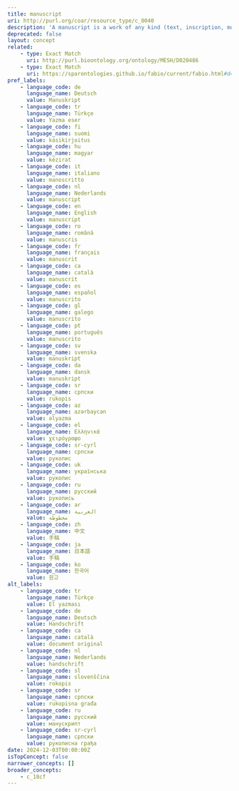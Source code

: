 ```yaml
---
title: manuscript
uri: http://purl.org/coar/resource_type/c_0040
description: 'A manuscript is a work of any kind (text, inscription, music score, map, etc.) written entirely by hand. [Source: https://products.abc-clio.com/ODLIS/odlis_m.aspx]'
deprecated: false
layout: concept
related:
    - type: Exact Match
      uri: http://purl.bioontology.org/ontology/MESH/D020486
    - type: Exact Match
      uri: https://sparontologies.github.io/fabio/current/fabio.html#d4e4043
pref_labels:
    - language_code: de
      language_name: Deutsch
      value: Manuskript
    - language_code: tr
      language_name: Türkçe
      value: Yazma eser
    - language_code: fi
      language_name: suomi
      value: käsikirjoitus
    - language_code: hu
      language_name: magyar
      value: kézirat
    - language_code: it
      language_name: italiano
      value: manoscritto
    - language_code: nl
      language_name: Nederlands
      value: manuscript
    - language_code: en
      language_name: English
      value: manuscript
    - language_code: ro
      language_name: română
      value: manuscris
    - language_code: fr
      language_name: français
      value: manuscrit
    - language_code: ca
      language_name: català
      value: manuscrit
    - language_code: es
      language_name: español
      value: manuscrito
    - language_code: gl
      language_name: galego
      value: manuscrito
    - language_code: pt
      language_name: português
      value: manuscrito
    - language_code: sv
      language_name: svenska
      value: manuskript
    - language_code: da
      language_name: dansk
      value: manuskript
    - language_code: sr
      language_name: српски
      value: rukopis
    - language_code: az
      language_name: azərbaycan
      value: əlyazma
    - language_code: el
      language_name: Ελληνικά
      value: χειρόγραφο
    - language_code: sr-cyrl
      language_name: српски
      value: рукопис
    - language_code: uk
      language_name: українська
      value: рукопис
    - language_code: ru
      language_name: русский
      value: рукопись
    - language_code: ar
      language_name: العربية
      value: مخطوطة
    - language_code: zh
      language_name: 中文
      value: 手稿
    - language_code: ja
      language_name: 日本語
      value: 手稿
    - language_code: ko
      language_name: 한국어
      value: 원고
alt_labels:
    - language_code: tr
      language_name: Türkçe
      value: El yazması
    - language_code: de
      language_name: Deutsch
      value: Handschrift
    - language_code: ca
      language_name: català
      value: document original
    - language_code: nl
      language_name: Nederlands
      value: handschrift
    - language_code: sl
      language_name: slovenščina
      value: rokopis
    - language_code: sr
      language_name: српски
      value: rukopisna građa
    - language_code: ru
      language_name: русский
      value: манускрипт
    - language_code: sr-cyrl
      language_name: српски
      value: рукописна грађа
date: 2024-12-03T00:00:00Z
isTopConcept: false
narrower_concepts: []
broader_concepts:
    - c_18cf
---
```


